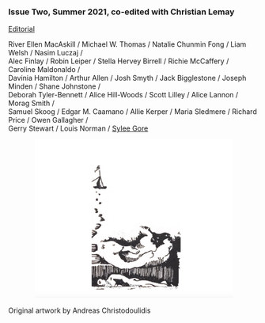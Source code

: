 ### Issue Two, Summer 2021, co-edited with Christian Lemay

[Editorial](editorial2.md)

River Ellen MacAskill / Michael W. Thomas / Natalie Chunmin Fong / Liam Welsh / Nasim Luczaj /   
Alec Finlay / Robin Leiper / Stella Hervey Birrell / Richie McCaffery / Caroline Maldonaldo /   
Davinia Hamilton / Arthur Allen / Josh Smyth / Jack Bigglestone / Joseph Minden / Shane Johnstone /   
Deborah Tyler-Bennett / Alice Hill-Woods / Scott Lilley / Alice Lannon / Morag Smith /   
Samuel Skoog / Edgar M. Caamano / Allie Kerper / Maria Sledmere / Richard Price / Owen Gallagher /  
Gerry Stewart / Louis Norman / [Sylee Gore](gore.md)  

<p align="center">
​ <img src="pictures/wg2bk.png" alt="Issue Four" width="400"/>



Original artwork by Andreas Christodoulidis
